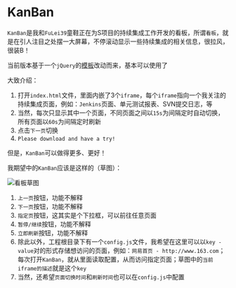 KanBan
======

`KanBan`是我和`FuLei39`童鞋正在为S项目的持续集成工作开发的看板，所谓`看板`，就是在引人注目之处摆一大屏幕，不停滚动显示一些持续集成的相关信息，很拉风，很装B！

当前版本基于一个`jQuery`的[模板](http://tympanus.net/codrops/2013/05/07/a-collection-of-page-transitions/)改动而来，基本可以使用了

大致介绍：

1. 打开`index.html`文件，里面内嵌了3个`iframe`，每个`iframe`指向一个我关注的持续集成页面，例如：`Jenkins`页面、单元测试报表、SVN提交日志，等
2. 当然，每次只显示其中一个页面，不同页面之间以`15s`为间隔定时自动切换，所有页面以`60s`为间隔定时刷新
3. 点击`下一页`切换
4. `Please download and have a try!`

但是，`KanBan`可以做得更多、更好！

我期望中的`KanBan`应该是这样的（草图）：

![看板草图](https://raw.github.com/chenkan/KanBan/master/ued/KanBan.png)

1. `上一页`按钮，功能不解释
2. `下一页`按钮，功能不解释
3. `指定页`按钮，这其实是个下拉框，可以前往任意页面
4. `暂停/继续`按钮，功能不解释
5. `立即刷新`按钮，功能不解释
6. 除此以外，工程根目录下有一个`config.js`文件，我希望在这里可以以`key - value`对的形式存储想访问的页面，例如：`网易首页 - http://www.163.com`；每次打开`KanBan`，就从里面读取配置，从而访问指定页面；草图中的`当前iframe的描述`就是这个`key`
7. 当然，还希望`页面切换时间`和`刷新时间`也可以在`config.js`中配置
